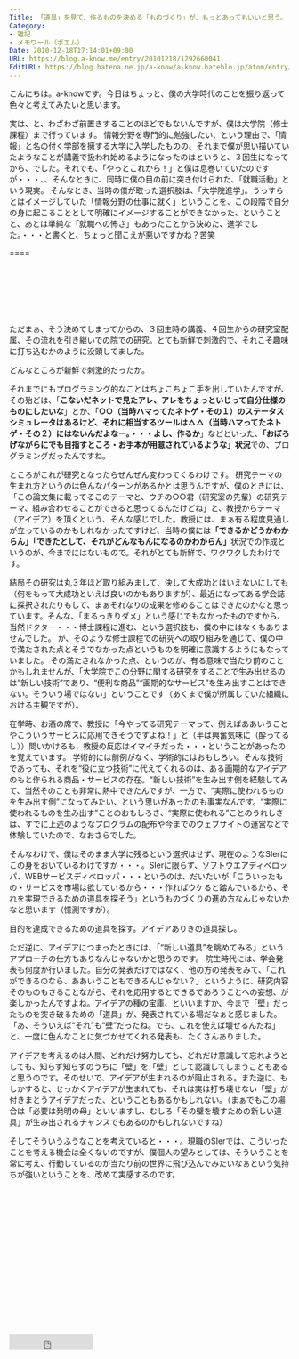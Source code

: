 ```yaml
---
Title: 「道具」を見て、作るものを決める「ものづくり」が、もっとあってもいいと思う。
Category:
- 雑記
- メモワール（ポエム）
Date: 2010-12-18T17:14:01+09:00
URL: https://blog.a-know.me/entry/20101218/1292660041
EditURL: https://blog.hatena.ne.jp/a-know/a-know.hateblo.jp/atom/entry/12921228815727979780
---
```


こんにちは。a-knowです。今日はちょっと、僕の大学時代のことを振り返って色々と考えてみたいと思います。


実は、と、わざわざ前置きすることのほどでもないんですが、僕は大学院（修士課程）まで行っています。
情報分野を専門的に勉強したい、という理由で、「情報」と名の付く学部を擁する大学に入学したものの、それまで僕が思い描いていたようなことが講義で扱われ始めるようになったのはというと、３回生になってから、でした。それでも、「やっとこれから！」と僕は息巻いていたのですが・・・、、そんなときに、同時に僕の目の前に突き付けられた、「就職活動」という現実。
そんなとき、当時の僕が取った選択肢は、「大学院進学」。うっすらとはイメージしていた「情報分野の仕事に就く」ということを、この段階で自分の身に起こることとして明確にイメージすることができなかった、ということと、あとは単純な「就職への怖さ」もあったことから決めた、進学でした。・・・と書くと、ちょっと聞こえが悪いですかね？苦笑

====

<script async src="//pagead2.googlesyndication.com/pagead/js/adsbygoogle.js"></script>
<!-- article-top -->
<ins class="adsbygoogle"
     style="display:inline-block;width:728px;height:90px"
     data-ad-client="ca-pub-3463034538369189"
     data-ad-slot="8367620130"></ins>
<script>
(adsbygoogle = window.adsbygoogle || []).push({});
</script>

ただまぁ、そう決めてしまってからの、３回生時の講義、４回生からの研究室配属、その流れを引き継いでの院での研究。とても新鮮で刺激的で、それこそ趣味に打ち込むかのように没頭してました。


どんなところが新鮮で刺激的だったか。


それまでにもプログラミング的なことはちょこちょこ手を出していたんですが、その殆どは、「<span style="font-weight:bold;">こないだネットで見たアレ、アレをちょっといじって自分仕様のものにしたいな</span>」とか、「<span style="font-weight:bold;">○○（当時ハマってたネトゲ・その１）のステータスシミュレータはあるけど、それに相当するツールは△△（当時ハマってたネトゲ・その２）にはないんだよなー。・・・よし、作るか</span>」などといった、<span style="font-weight:bold;">「おぼろげながらにでも目指すところ・お手本が用意されているような」状況</span>での、プログラミングだったんですね。

ところがこれが研究となったらぜんぜん変わってくるわけです。
研究テーマの生まれ方というのは色んなパターンがあるかとは思うんですが、僕のときには、「この論文集に載ってるこのテーマと、ウチの○○君（研究室の先輩）の研究テーマ、組み合わせることができると思ってるんだけどね」と、教授からテーマ（アイデア）を頂くという、そんな感じでした。教授には、まぁ有る程度見通しが立っているのかもしれなかったですけど、当時の僕には<span style="font-weight:bold;">「できるかどうかわからん」「できたとして、それがどんなもんになるのかわからん」</span>状況での作成というのが、今までにはないもので。それがとても新鮮で、ワクワクしたわけです。

結局その研究は丸３年ほど取り組みまして、決して大成功とはいえないにしても（何をもって大成功といえば良いのかもありますが）、最近になってある学会誌に採択されたりもして、まぁそれなりの成果を修めることはできたのかなと思っています。そんな、「まるっきりダメ」という感じでもなかったものですから、当然ドクター・・・博士課程に進む、という選択肢も、僕の中にはなくもありませんでした。
が、そのような修士課程での研究への取り組みを通じて、僕の中で満たされた点とそうでなかった点というものを明確に意識するようにもなっていました。
その満たされなかった点、というのが、有る意味で当たり前のことかもしれませんが、「大学院でこの分野に関する研究をすることで生み出せるのは“新しい技術”であり、“便利な商品”“画期的なサービス”を生み出すことはできない。そういう場ではない」ということです（あくまで僕が所属していた組織における主観ですが）。

在学時、お酒の席で、教授に「今やってる研究テーマって、例えばああいうことやこういうサービスに応用できそうですよね！」と（半ば興奮気味に（酔ってるし））問いかけるも、教授の反応はイマイチだった・・・ということがあったのを覚えています。
学術的には前例がなく、学術的にはおもしろい。そんな技術であっても、それを“役に立つ技術”に代えてくれるのは、ある画期的なアイデアのもと作られる商品・サービスの存在。“新しい技術”を生み出す側を経験してみて、当然そのことも非常に熱中できたんですが、一方で、“実際に使われるものを生み出す側”になってみたい、という思いがあったのも事実なんです。“実際に使われるものを生み出す”ことのおもしろさ、“実際に使われる”ことのうれしさは、すでに上述のようなプログラムの配布や今までのウェブサイトの運営などで体験していたので、なおさらでした。

そんなわけで、僕はそのまま大学に残るという選択はせず、現在のようなSIerにこの身をおいているわけですが・・・。SIerに限らず、ソフトウエアディベロッパ、WEBサービスディベロッパ・・・というのは、だいたいが「こういったもの・サービスを市場は欲しているから・・・作ればウケると踏んでいるから、それを実現できるための道具を探そう」というものづくりの進め方なんじゃないかなと思います（憶測ですが）。


目的を達成できるための道具を探す。アイデアありきの道具探し。


ただ逆に、アイデアにつまったときには、「“新しい道具”を眺めてみる」というアプローチの仕方もありなんじゃないかと思うのです。
院生時代には、学会発表も何度か行いました。自分の発表だけではなく、他の方の発表をみて、「これができるのなら、ああいうこともできるんじゃない？」というように、研究内容そのものもさることながら、それを応用するとできるであろうことへの妄想、が楽しかったんですよね。アイデアの種の宝庫、といいますか、今まで「壁」だったものを突き破るための「道具」が、発表されている場だなぁと感じました。「あ、そういえば“それ”も“壁”だったね。でも、これを使えば壊せるんだね」と、一度に色んなことに気づかせてくれる発表も、たくさんありました。


アイデアを考えるのは人間、どれだけ努力しても、どれだけ意識して忘れようとしても、知らず知らずのうちに「壁」を「壁」として認識してしまうこともあると思うのです。そのせいで、アイデアが生まれるのが阻止される。また逆に、もしかすると、せっかくアイデアが生まれても、それは実は打ち壊せない「壁」が付きまとうアイデアだった、ということもあるかもしれない。（まぁでもこの場合は「必要は発明の母」といいますし、むしろ「その壁を壊すための新しい道具」が生み出されるチャンスでもあるのかもしれないですね）

そしてそういうふうなことを考えていると・・・。現職のSIerでは、こういったことを考える機会は全くないのですが、僕個人の望みとしては、そういうことを常に考え、行動しているのが当たり前の世界に飛び込んでみたいなぁという気持ちが強いということを、改めて実感するのです。

<script async src="//pagead2.googlesyndication.com/pagead/js/adsbygoogle.js"></script>
<!-- article-bottom2 -->
<ins class="adsbygoogle"
     style="display:inline-block;width:300px;height:250px"
     data-ad-client="ca-pub-3463034538369189"
     data-ad-slot="5274552934"></ins>
<script>
(adsbygoogle = window.adsbygoogle || []).push({});
</script>


<iframe src="http://blog.hatena.ne.jp/a-know/a-know.hateblo.jp/subscribe/iframe" allowtransparency="true" frameborder="0" scrolling="no" width="150" height="28"></iframe>
